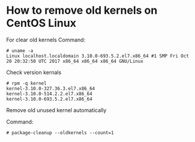# How to remove old kernels on CentOS Linux
For clear old kernels 
Command:

```
# uname -a
Linux localhost.localdomain 3.10.0-693.5.2.el7.x86_64 #1 SMP Fri Oct 20 20:32:50 UTC 2017 x86_64 x86_64 x86_64 GNU/Linux
```

Check version kernals

```
# rpm -q kernel
kernel-3.10.0-327.36.3.el7.x86_64
kernel-3.10.0-514.2.2.el7.x86_64
kernel-3.10.0-693.5.2.el7.x86_64
```
Remove old unused kernel automatically

Command:

```
# package-cleanup --oldkernels --count=1
```
